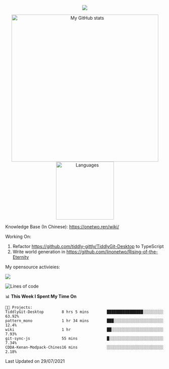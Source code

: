 <a href="https://github.com/linonetwo">
    <p align="center">
        <img src="https://github-profile-trophy.vercel.app/?username=linonetwo&column=7&theme=onedark"/>
    </p>
</a>
<a align="center" href="https://github.com/linonetwo">
  <p align="center">
    <img src="https://github-readme-stats.vercel.app/api?username=linonetwo&show_icons=true&count_private=true" alt="My GitHub stats" width="465"/>
    <img src="https://github-readme-stats.vercel.app/api/top-langs/?username=linonetwo&layout=compact&langs_count=10" alt="Languages" height="183">
  </p>
</a>

Knowledge Base (In Chinese): https://onetwo.ren/wiki/

Working On: 

1. Refactor https://github.com/tiddly-gittly/TiddlyGit-Desktop to TypeScript
1. Write world generation in https://github.com/linonetwo/Rising-of-the-Eternity

My opensource activieies:

![](https://visitor-badge.glitch.me/badge?page_id=linonetwo.linonetwo)

<!--START_SECTION:waka-->
![Lines of code](https://img.shields.io/badge/From%20Hello%20World%20I%27ve%20Written-2.5%20million%20lines%20of%20code-blue)

📊 **This Week I Spent My Time On** 

```text
🐱‍💻 Projects: 
TiddlyGit-Desktop        8 hrs 5 mins        ████████████████░░░░░░░░░   63.92% 
pattern_mono             1 hr 34 mins        ███░░░░░░░░░░░░░░░░░░░░░░   12.4% 
wiki                     1 hr                ██░░░░░░░░░░░░░░░░░░░░░░░   7.93% 
git-sync-js              55 mins             █░░░░░░░░░░░░░░░░░░░░░░░░   7.34% 
CDDA-Kenan-Modpack-Chines16 mins             ░░░░░░░░░░░░░░░░░░░░░░░░░   2.18%

```


 Last Updated on 29/07/2021
<!--END_SECTION:waka-->
